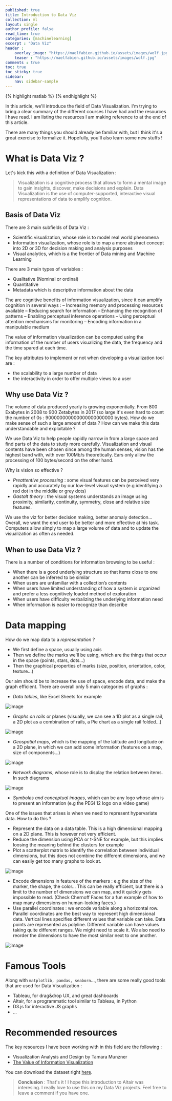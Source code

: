 ```yaml
---
published: true
title: Introduction to Data Viz
collection: ml
layout: single
author_profile: false
read_time: true
categories: [machinelearning]
excerpt : "Data Viz"
header :
    overlay_image: "https://maelfabien.github.io/assets/images/wolf.jpg"
    teaser : "https://maelfabien.github.io/assets/images/wolf.jpg"
comments : true
toc: true
toc_sticky: true
sidebar:
    nav: sidebar-sample
---
```


<script type="text/javascript" async
    src="https://cdn.mathjax.org/mathjax/latest/MathJax.js?config=TeX-MML-AM_CHTML">
</script>

{% highlight matlab %}
{% endhighlight %}

In this article, we'll introduce the field of Data Visualization. I'm trying to bring a clear summary of the different courses I have had and the resources I have read. I am listing the resources I am making reference to at the end of this article.

There are many things you should already be familiar with, but I think it's a great exercise to formalize it. Hopefully, you'll also learn some new stuffs !

# What is Data Viz ?

Let's kick this with a definition of Data Visualization :

> Visualization is a cognitive process that allows to form a mental image to gain insights, discover, make decisions and explain. Data Visualization is the use of computer-supported, interactive visual representations of data to amplify cognition.

## Basis of Data Viz

There are 3 main subfields of Data Viz :
- Scientific visualization, whose role is to model real world phenomena 
- Information visualization, whose role is to map a more abstract concept into 2D or 3D for decision making and analysis purposes
- Visual analytics, which is a the frontier of Data mining and Machine Learning

There are 3 main types of variables :
- Qualitative (Nominal or ordinal)
- Quantitative
- Metadata which is descriptive information about the data

The are cognitive benefits of information visualization, since it can amplify cognition in several ways :
– Increasing memory and processing resources available
– Reducing search for information – Enhancing the recognition of patterns – Enabling perceptual inference operations 
– Using perceptual attention mechanisms for monitoring 
– Encoding information in a manipulable medium 

The value of information visualization can be computed using the information of the number of users visualizing the data, the frequency and the time spared at each time.

The key attributes to implement or not when developing a visualization tool are :
- the scalability to a large number of data
- the interactivity in order to offer multiple views to a user

## Why use Data Viz ?

The volume of data produced yearly is growing exponentially. From 800 Exabytes in 2008 to 900 Zetabytes in 2017 (so large it's even hard to count the number of 0s : 900000000000000000000000 bytes). How do we make sense of such a large amount of data ? How can we make this data understandable and exploitable ?

We use Data Viz to help people rapidly narrow in from a large space and find parts of the data to study more carefully. Visualization and visual contents have been chosen since among the human senses, vision has the highest band with, with over 100Mb/s theoretically. Ears only allow the processing of 100 bytes/second on the other hand. 

Why is vision so effective ?
- *Preattentive processing* : some visual features can be perceived very rapidly and accurately by our low-level visual system (e.g identifying a red dot in the middile or grey dots)
- *Gastalt theory* : the visual systems understands an image using proximity, similarity, continuity, symmetry, close and relative size features.

We use the viz for better decision making, better anomaly detection... Overall, we want the end user to be better and more effective at his task. Computers allow simply to map a large volume of data and to update the visualization as often as needed. 

## When to use Data Viz ?

There is a number of conditions for information browsing to be useful :
- When there is a good underlying structure so that items close to one another can be inferred to be similar
- When users are unfamiliar with a collection’s contents
- When users have limited understanding of how a system is organized and prefer a less cognitively loaded method of exploration
- When users have difficulty verbalizing the underlying information need
- When information is easier to recognize than describe 

# Data mapping

How do we map data to a *representation* ? 
- We first define a space, usually using axis
- Then we define the marks we'll be using, which are the things that occur in the space (points, stars, dots...)
- Then the graphical properties of marks (size, position, orientation, color, texture...)

Our aim should be to increase the use of space, encode data, and make the graph efficient. There are overall only 5 main categories of graphs :

- *Data tables*, like Excel Sheets for example

![image](https://maelfabien.github.io/assets/images/france19.png)

- *Graphs on rails* or planes (visually, we can see a 1D plot as a single rail, a 2D plot as a combination of rails, a Pie chart as a single rail folded...)

![image](https://maelfabien.github.io/assets/images/france20.png)

- *Geospatial maps*, which is the mapping of the latitude and longitude on a 2D plane, in which we can add some information (features on a map, size of components...)

![image](https://maelfabien.github.io/assets/images/france21.png)

- *Network diagrams*, whose role is to display the relation between items. In such diagrams 

![image](https://maelfabien.github.io/assets/images/graph_9.png)

- *Symboles and conceptual images*, which can be any logo whose aim is to present an information (e.g the PEGI 12 logo on a video game)

One of the issues that arises is when we need to represent hypervariate data. How to do this ?
- Represent the data on a data table. This is a high dimensional mapping on a 2D plane. This is however not very efficient.
- Reduce the dimension using PCA or t-SNE for example, but this implies loosing the meaning behind the clusters for example
- Plot a scatterplot matrix to identify the correlation between individual dimensions, but this does not combine the different dimensions, and we can easily get too many graphs to look at.

![image](https://maelfabien.github.io/assets/images/france22.png)

- Encode dimensions in features of the markers : e.g the size of the marker, the shape, the color... This can be really efficient, but there is a limit to the number of dimensions we can map, and it quickly gets impossible to read. (Check Chernoff Faces for a fun example of how to map many dimensions on human-looking faces.)
- Use parallel coordinates : we encode variable along a horizontal row. Parallel coordinates are the best way to represent high dimensional data. Vertical lines specifies different values that variable can take. Data points are represented as polyline. Different variable can have values taking quite different ranges. We might need to scale it. We also need to reorder the dimensions to have the most similar next to one another.

![image](https://maelfabien.github.io/assets/images/france23.png)

# Famous Tools

Along with `matplotlib, pandas, seaborn`..., there are some really good tools that are used for Data Visualization : 
- Tableau, for drag&drop UX, and great dashboards
- Altair, for a programmatic tool similar to Tableau, in Python
- D3.js for interactive JS graphs
- ...

# Recommended resources

The key resources I have been working with in this field are the following :
- Visualization Analysis and Design by Tamara Munzner
- [The Value of Information Visualization](https://www.win.tue.nl/~vanwijk/infovis_springer.pdf)


You can download the dataset right [here](https://maelfabien.github.io/assets/files/france.csv).

> **Conclusion** : That's it ! I hope this introduction to Altair was interesing. I really love to use this on my Data Viz projects. Feel free to leave a comment if you have one.
